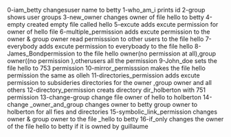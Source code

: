 0-iam_betty changesuser name to betty
1-who_am_i prints id 
2-group shows user groups
3-new_owner changes owner of file hello to betty 
4-empty created empty file called hello
5-excute adds excute permission for owner of hello file 
6-multiple_permission adds excute permission to the owner & group owner read permisssion to other users to the file hello
7-everybody adds excute permission to everyboady to the file hello
8-James_Bondpermission to the file hello owner(no permission at all),group owner((no permission ),otherusers all the permission 
9-John_doe sets the file hello to 753 permission
10-mirror_permisssion makes the file hello permission the same as olleh
11-directories_permission adds excute permission to subsideries directories for the owner ,group owner and all others 
12-directory_permission creats directory dir_holberton with 751 permission 
13-change-group change file owner of hello to holberton 
14-change _owner_and_group changes owner to betty group owner to holberton for all fies and directories
15-symbolic_link_permission changes owner & group owner to the file _hello to betty 
16-if_only changes the owner of the file hello to betty if it is owned by guillaume 